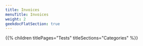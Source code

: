 ```yaml
---
title: Invoices
menuTitle: Invoices
weight: 2 
geekdocFlatSection: true
---
```


{{% children titlePages="Tests" titleSections="Categories" %}}
